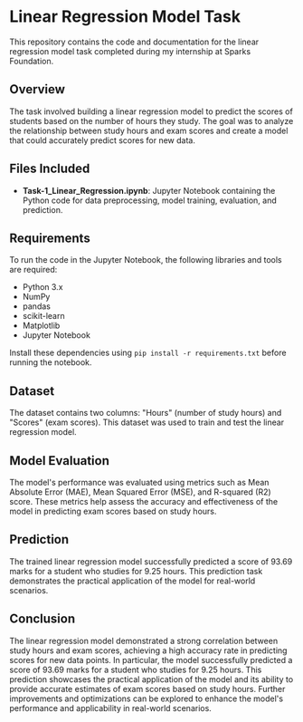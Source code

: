 # Linear Regression Model Task

This repository contains the code and documentation for the linear regression model task completed during my internship at Sparks Foundation.

## Overview

The task involved building a linear regression model to predict the scores of students based on the number of hours they study. The goal was to analyze the relationship between study hours and exam scores and create a model that could accurately predict scores for new data.

## Files Included

- **Task-1_Linear_Regression.ipynb**: Jupyter Notebook containing the Python code for data preprocessing, model training, evaluation, and prediction.

## Requirements

To run the code in the Jupyter Notebook, the following libraries and tools are required:

- Python 3.x
- NumPy
- pandas
- scikit-learn
- Matplotlib
- Jupyter Notebook

Install these dependencies using `pip install -r requirements.txt` before running the notebook.

## Dataset

The dataset contains two columns: "Hours" (number of study hours) and "Scores" (exam scores). This dataset was used to train and test the linear regression model.

## Model Evaluation

The model's performance was evaluated using metrics such as Mean Absolute Error (MAE), Mean Squared Error (MSE), and R-squared (R2) score. These metrics help assess the accuracy and effectiveness of the model in predicting exam scores based on study hours.

## Prediction

The trained linear regression model successfully predicted a score of 93.69 marks for a student who studies for 9.25 hours. This prediction task demonstrates the practical application of the model for real-world scenarios.

## Conclusion

The linear regression model demonstrated a strong correlation between study hours and exam scores, achieving a high accuracy rate in predicting scores for new data points. In particular, the model successfully predicted a score of 93.69 marks for a student who studies for 9.25 hours. This prediction showcases the practical application of the model and its ability to provide accurate estimates of exam scores based on study hours. Further improvements and optimizations can be explored to enhance the model's performance and applicability in real-world scenarios.

 

